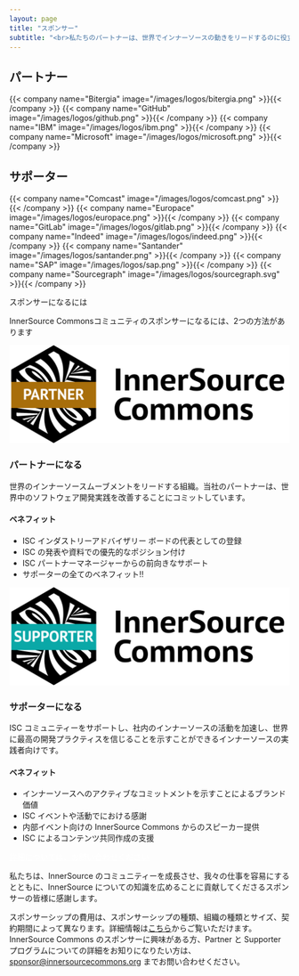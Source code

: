 ```yaml
---
layout: page
title: "スポンサー"
subtitle: "<br>私たちのパートナーは、世界でインナーソースの動きをリードするのに役立っている組織です。私たちのサポーターは、単に内部でインナーソースを採用していません。彼らは実践者の世界的なコミュニティを有効にすることに気を配っています。InnerSource Commonsは、素晴らしいコミュニティの参加者がなければ存在しないのに対し、私たちの寛大なスポンサーは、私たちの活動とインパクトを拡大することができる支援を提供してくれています。彼らの助けなしに、我々は存在することができません。</br>感謝いたします。"
---
```



  <div class="container text-center" >
    <h2 class="display-3">パートナー</h2>
  </div>

  <div class="container">
    <div class="row justify-content-center">
      {{< company name="Bitergia" image="/images/logos/bitergia.png" >}}{{< /company >}}
      {{< company name="GitHub" image="/images/logos/github.png" >}}{{< /company >}}
      {{< company name="IBM" image="/images/logos/ibm.png" >}}{{< /company >}}
      {{< company name="Microsoft" image="/images/logos/microsoft.png" >}}{{< /company >}}
    </div>
  </div>

  <div class="container text-center" >
    <h2 class="display-3">サポーター</h2>
  </div>
  
  <div class="container">
    <div class="row justify-content-center">
      {{< company name="Comcast" image="/images/logos/comcast.png" >}}{{< /company >}}
      {{< company name="Europace" image="/images/logos/europace.png" >}}{{< /company >}}
      {{< company name="GitLab" image="/images/logos/gitlab.png" >}}{{< /company >}}
      {{< company name="Indeed" image="/images/logos/indeed.png" >}}{{< /company >}}
      {{< company name="Santander" image="/images/logos/santander.png" >}}{{< /company >}}
      {{< company name="SAP" image="/images/logos/sap.png" >}}{{< /company >}}
      {{< company name="Sourcegraph" image="/images/logos/sourcegraph.svg" >}}{{< /company >}}
    </div>
  </div>
      
<section class="section bg-light">
  <div class="container">
    <div class="row justify-content-center">
      <div class="col-12 text-center mb-4">
        <p class="mt-3 h1">スポンサーになるには</p>
        <p>InnerSource Commonsコミュニティのスポンサーになるには、2つの方法があります</p>
      </div>
      <div class="col-md-6 col-sm-6 mb-4">
        <div class="feature-card text-left">
          <img src="/images/ISC_Partner_Logo_Wide.png" alt="Partner Badge">
          <h3 class="mb-2">パートナーになる</h3>
          <p>世界のインナーソースムーブメントをリードする組織。当社のパートナーは、世界中のソフトウェア開発実践を改善することにコミットしています。</p>
          <h4>ベネフィット</h4>
          <ul>
              <li>ISC インダストリーアドバイザリー ボードの代表としての登録</li>
              <li>ISC の発表や資料での優先的なポジション付け </li>
              <li>ISC パートナーマネージャーからの前向きなサポート </li>
              <li>サポーターの全てのベネフィット!!</li>
          </ul>
        </div>
      </div>
      <div class="col-md-6 col-sm-6 mb-4">
        <div class="feature-card text-left">
          <img src="/images/ISC_Supporter_Logo_Wide.png" alt="Supporter Badge">
          <h3 class="mb-2">サポーターになる</h3>
          <p>ISC コミュニティーをサポートし、社内のインナーソースの活動を加速し、世界に最高の開発プラクティスを信じることを示すことができるインナーソースの実践者向けです。</p>
          <h4>ベネフィット</h4>
          <ul>
          <li>インナーソースへのアクティブなコミットメントを示すことによるブランド価値</li>
          <li>ISC イベントや活動でにおける感謝</li>
          <li>内部イベント向けの InnerSource Commons からのスピーカー提供</li>
          <li>ISC によるコンテンツ共同作成の支援</li>
          </ul>
        </div>
      </div>
    </div>
    <div class="row d-flex justify-content-center">
        <a href="mailto:sponsor@innersourcecommons.org" class="btn btn-primary btn-sm" style="color: white;">詳細については、お問い合わせください</a>
    </div>
  </div>
</section>

私たちは、InnerSource のコミュニティーを成長させ、我々の仕事を容易にするとともに、InnerSource についての知識を広めることに貢献してくださるスポンサーの皆様に感謝します。

スポンサーシップの費用は、スポンサーシップの種類、組織の種類とサイズ、契約期間によって異なります。詳細情報は[こちら](https://drive.google.com/file/d/1kPP44d9NQEUqY65kjt61bSMfP1BvxHD6/view?usp=sharing)からご覧いただけます。InnerSource Commons のスポンサーに興味がある方、Partner と Supporter プログラムについての詳細をお知りになりたい方は、 sponsor@innersourcecommons.org までお問い合わせください。
